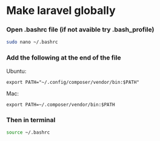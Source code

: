 # Make laravel globally

### Open .bashrc file (if not avaible try .bash_profile)

```bash
sudo nano ~/.bashrc
```
### Add the following at the end of the file
Ubuntu:

```text
export PATH="~/.config/composer/vendor/bin:$PATH"
```

Mac:

```text
export PATH=~/.composer/vendor/bin:$PATH
```

### Then in terminal

```bash
source ~/.bashrc
```
